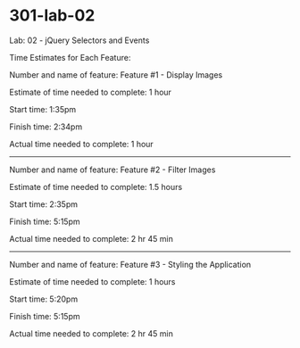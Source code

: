# 301-lab-02
Lab: 02 - jQuery Selectors and Events

Time Estimates for Each Feature:


Number and name of feature: Feature #1 - Display Images

Estimate of time needed to complete: 1 hour

Start time: 1:35pm

Finish time: 2:34pm

Actual time needed to complete: 1 hour

---

Number and name of feature: Feature #2 - Filter Images

Estimate of time needed to complete: 1.5 hours

Start time: 2:35pm

Finish time: 5:15pm

Actual time needed to complete: 2 hr 45 min

---

Number and name of feature: Feature #3 - Styling the Application

Estimate of time needed to complete: 1 hours

Start time: 5:20pm

Finish time: 5:15pm

Actual time needed to complete: 2 hr 45 min




